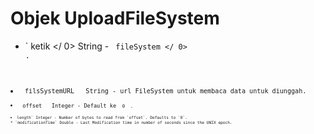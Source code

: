 # Objek UploadFileSystem

* ` ketik </ 0>  String - <code> fileSystem </ 0> .</li>
<li><code> filsSystemURL </ 0>  String - url FileSystem untuk membaca data untuk diunggah.</li>
<li><code> offset </ 0>  Integer - Default ke <code> 0 </ 0> .</li>
<li><code>length` Integer - Number of bytes to read from `offset`. Defaults to `0`.
* `modificationTime` Double - Last Modification time in number of seconds since the UNIX epoch.